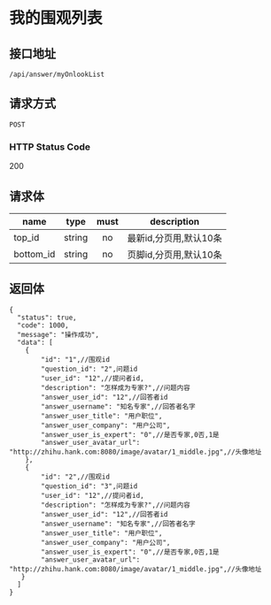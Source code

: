 # 我的围观列表

## 接口地址

`/api/answer/myOnlookList`

## 请求方式

`POST`

### HTTP Status Code

200

## 请求体

| name     | type     | must     | description |
|----------|:--------:|:--------:|:--------:|
| top_id   | string   | no      | 最新id,分页用,默认10条 |
| bottom_id   | string   | no      | 页脚id,分页用,默认10条 |


## 返回体

```json5
{
  "status": true,
  "code": 1000,
  "message": "操作成功",
  "data": [
    {
        "id": "1",//围观id
        "question_id": "2",问题id
        "user_id": "12",//提问者id,
        "description": "怎样成为专家?",//问题内容
        "answer_user_id": "12",//回答者id
        "answer_username": "知名专家",//回答者名字
        "answer_user_title": "用户职位",
        "answer_user_company": "用户公司",
        "answer_user_is_expert": "0",//是否专家,0否,1是
        "answer_user_avatar_url": "http://zhihu.hank.com:8080/image/avatar/1_middle.jpg",//头像地址
    },
    {
        "id": "2",//围观id
        "question_id": "3",问题id
        "user_id": "12",//提问者id,
        "description": "怎样成为专家?",//问题内容
        "answer_user_id": "12",//回答者id
        "answer_username": "知名专家",//回答者名字
        "answer_user_title": "用户职位",
        "answer_user_company": "用户公司",
        "answer_user_is_expert": "0",//是否专家,0否,1是
        "answer_user_avatar_url": "http://zhihu.hank.com:8080/image/avatar/1_middle.jpg",//头像地址   
   }
  ]
}
``` 
